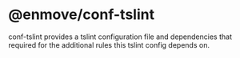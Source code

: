 
# @enmove/conf-tslint

conf-tslint provides a tslint configuration file and dependencies that required for the additional rules this tslint config depends on.
